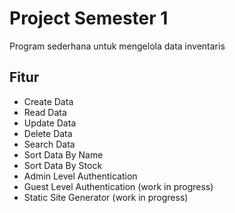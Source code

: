 # Project Semester 1

Program sederhana untuk mengelola data inventaris

## Fitur

- Create Data
- Read Data
- Update Data
- Delete Data
- Search Data
- Sort Data By Name
- Sort Data By Stock
- Admin Level Authentication
- Guest Level Authentication (work in progress)
- Static Site Generator (work in progress)
